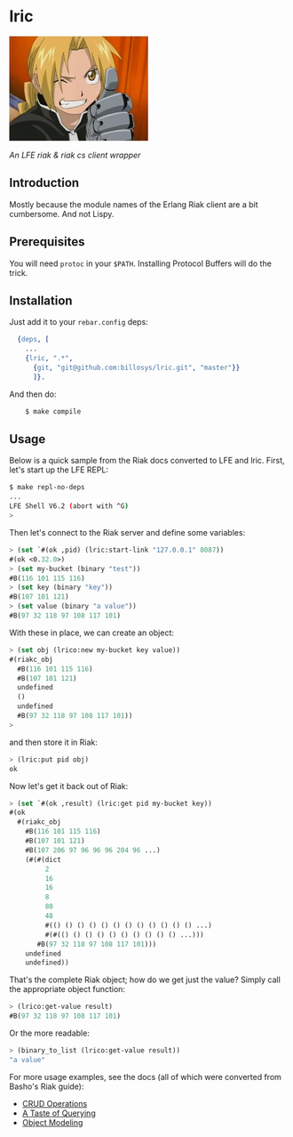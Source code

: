 # lric

<img src="resources/images/elric-small.jpg" />

*An LFE riak & riak cs client wrapper*


## Introduction

Mostly because the module names of the Erlang Riak client are a bit cumbersome.
And not Lispy.


## Prerequisites

You will need ``protoc`` in your ``$PATH``. Installing Protocol Buffers will
do the trick.


## Installation

Just add it to your ``rebar.config`` deps:

```erlang
  {deps, [
    ...
    {lric, ".*",
      {git, "git@github.com:billosys/lric.git", "master"}}
      ]}.
```

And then do:

```bash
    $ make compile
```


## Usage

Below is a quick sample from the Riak docs converted to LFE and lric. First,
let's start up the LFE REPL:

```bash
$ make repl-no-deps
...
LFE Shell V6.2 (abort with ^G)
>
```

Then let's connect to the Riak server and define some variables:

```cl
> (set `#(ok ,pid) (lric:start-link "127.0.0.1" 8087))
#(ok <0.32.0>)
> (set my-bucket (binary "test"))
#B(116 101 115 116)
> (set key (binary "key"))
#B(107 101 121)
> (set value (binary "a value"))
#B(97 32 118 97 108 117 101)
```

With these in place, we can create an object:

```cl
> (set obj (lrico:new my-bucket key value))
#(riakc_obj
  #B(116 101 115 116)
  #B(107 101 121)
  undefined
  ()
  undefined
  #B(97 32 118 97 108 117 101))
>
```

and then store it in Riak:

```cl
> (lric:put pid obj)
ok
```

Now let's get it back out of Riak:

```cl
> (set `#(ok ,result) (lric:get pid my-bucket key))
#(ok
  #(riakc_obj
    #B(116 101 115 116)
    #B(107 101 121)
    #B(107 206 97 96 96 96 204 96 ...)
    (#(#(dict
         2
         16
         16
         8
         80
         48
         #(() () () () () () () () () () () () ...)
         #(#(() () () () () () () () () () ...)))
       #B(97 32 118 97 108 117 101)))
    undefined
    undefined))
```

That's the complete Riak object; how do we get just the value? Simply call
the appropriate object function:

```cl
> (lrico:get-value result)
#B(97 32 118 97 108 117 101)
```

Or the more readable:

```cl
> (binary_to_list (lrico:get-value result))
"a value"
```

For more usage examples, see the docs (all of which were converted from
Basho's Riak guide):

 * <a href="doc/crud-ops.md">CRUD Operations</a>
 * <a href="doc/querying.md">A Taste of Querying</a>
 * <a href="doc/obj-model.md">Object Modeling</a>
